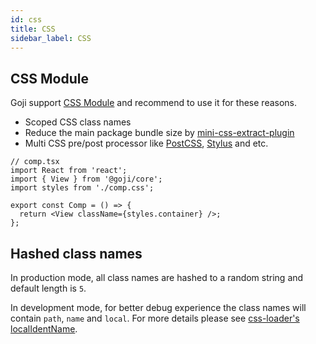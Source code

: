 ```yaml
---
id: css
title: CSS
sidebar_label: CSS
---
```


## CSS Module

Goji support [CSS Module](https://github.com/css-modules/css-modules) and recommend to use it for
these reasons.

- Scoped CSS class names
- Reduce the main package bundle size by
  [mini-css-extract-plugin](https://github.com/webpack-contrib/mini-css-extract-plugin)
- Multi CSS pre/post processor like [PostCSS](https://github.com/postcss/postcss),
  [Stylus](http://stylus-lang.com/) and etc.

```tsx
// comp.tsx
import React from 'react';
import { View } from '@goji/core';
import styles from './comp.css';

export const Comp = () => {
  return <View className={styles.container} />;
};
```

## Hashed class names

In production mode, all class names are hashed to a random string and default length is `5`.

In development mode, for better debug experience the class names will contain `path`, `name` and
`local`. For more details please see
[css-loader's localIdentName](https://github.com/webpack-contrib/css-loader#localidentname).

